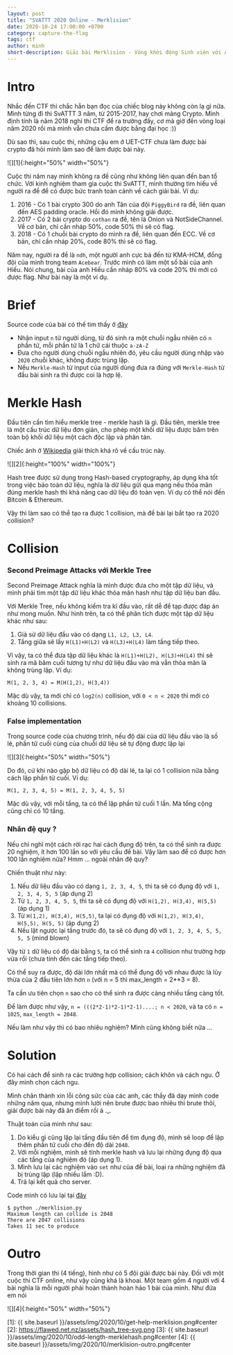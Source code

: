 ```yaml
---
layout: post
title: "SVATTT 2020 Online - Merklision"
date: 2020-10-24 17:00:00 +0700
category: capture-the-flag
tags: ctf
author: minh
short-description: Giải bài Merklision - Vòng khởi động Sinh viên với An toàn thông tin 2020
---
```


# Intro

Nhắc đến CTF thì chắc hẳn bạn đọc của chiếc blog này không còn lạ gì nữa. Mình từng đi thi SvATTT 3 năm, từ 2015-2017, hay chơi mảng Crypto. Mình định tính là năm 2018 nghỉ thi CTF để ra trường đấy, cơ mà giờ đến vòng loại năm 2020 rồi mà mình vẫn chưa cầm được bằng đại học :))

Dù sao thì, sau cuộc thi, những cậu em ở UET-CTF chưa làm được bài crypto đã hỏi mình làm sao để làm được bài này.

![][1]{:height="50%" width="50%"}

Cuộc thi năm nay mình không ra đề cũng như không liên quan đến ban tổ chức. Với kinh nghiệm tham gia cuộc thi SvATTT, mình thường tìm hiểu về người ra đề để có được bức tranh toàn cảnh về cách giải bài. Ví dụ:
1. 2016 - Có 1 bài crypto 300 do anh Tân của đội `PiggyBird` ra đề, liên quan đến AES padding oracle. Hồi đó mình không giải được.
2. 2017 - Có 2 bài crypto do `cothan` ra đề, tên là Onion và NotSideChannel. Về cơ bản, chỉ cần nháp 50%, code 50% thì sẽ có flag.
3. 2018 - Có 1 chuỗi bài crypto do mình ra đề, liên quan đến ECC. Về cơ bản, chỉ cần nháp 20%, code 80% thì sẽ có flag.

Năm nay, người ra đề là `ndh`, một người anh cực bá đến từ KMA-HCM, đồng đội của mình trong team `Acebear`. Trước mình có làm một số bài của anh Hiếu. Nói chung, bài của anh Hiếu cần nháp 80% và code 20% thì mới có được flag. Như bài này là một ví dụ.

# Brief

Source code của bài có thế tìm thấy ở [đây](https://gist.github.com/minhtt159/af8e19e2ac7088be48889ccd5c6e0e0b#file-merklision-py)
- Nhận input `n` từ người dùng, từ đó sinh ra một chuỗi ngẫu nhiên có `n` phần tử, mỗi phần tử là 1 chữ cái thuộc `a-zA-Z`
- Đưa cho người dùng chuỗi ngẫu nhiên đó, yêu cầu người dùng nhập vào `2020` chuỗi khác, không được trùng lặp.
- Nếu `Merkle-Hash` từ input của người dùng đưa ra đúng với `Merkle-Hash` từ đầu bài sinh ra thì được coi là hợp lệ.

# Merkle Hash

Đầu tiên cần tìm hiểu merkle tree - merkle hash là gì. Đầu tiên, merkle tree là một cấu trúc dữ liệu đơn giản, cho phép một khối dữ liệu được băm trên toàn bộ khối dữ liệu một cách độc lập và phân tán.

Chiếc ảnh ở [Wikipedia](https://en.wikipedia.org/wiki/Merkle_tree) giải thích khá rõ về cấu trúc này.

![][2]{:height="100%" width="100%"}

Hash tree được sử dụng trong Hash-based cryptography, áp dụng khá tốt trong việc bảo toàn dữ liệu, nghĩa là dữ liệu gửi qua mạng nếu thỏa mãn đúng merkle hash thì khả năng cao dữ liệu đó toàn vẹn. Ví dụ có thể nói đến Bitcoin & Ethereum.

Vậy thì làm sao có thể tạo ra được 1 collision, mà đề bài lại bắt tạo ra 2020 collision?

# Collision

### Second Preimage Attacks với Merkle Tree

Second Preimage Attack nghĩa là mình được đưa cho một tập dữ liệu, và mình phải tìm một tập dữ liệu khác thỏa mãn hash như tập dữ liệu ban đầu.

Với Merkle Tree, nếu không kiểm tra kĩ đầu vào, rất dễ để tạp được đáp án như mong muốn. Như hình trên, ta có thể phân tích được một tập dữ liệu khác như sau:
1. Giả sử dữ liệu đầu vào có dạng `L1, L2, L3, L4`.
2. Tầng giữa sẽ lấy `H(L1)+H(L2)` và `H(L3)+H(L4)` làm tầng tiếp theo. 

Vì vậy, ta có thể đưa tập dữ liệu khác là `H(L1)+H(L2), H(L3)+H(L4)` thì sẽ sinh ra mã băm cuối tương tự như dữ liệu đầu vào mà vẫn thỏa mãn là không trùng lặp. Ví dụ:

```
M(1, 2, 3, 4) = M(H(1,2), H(3,4))
```

Mặc dù vậy, ta mới chỉ có `log2(n)` collision, với `0 < n < 2020` thì mới có khoảng 10 collisions.

### False implementation

Trong source code của chương trình, nếu độ dài của dữ liệu đầu vào là số lẻ, phần tử cuối cùng của chuỗi dữ liệu sẽ tự động được lặp lại

![][3]{:height="50%" width="50%"}

Do đó, cứ khi nào gặp bộ dữ liệu có độ dài lẻ, ta lại có 1 collision nữa bằng cách lặp phần tử cuối. Ví dụ:

```
M(1, 2, 3, 4, 5) = M(1, 2, 3, 4, 5, 5)
```

Mặc dù vậy, với mỗi tầng, ta có thể lặp phần tử cuối 1 lần. Mà tổng cộng cũng chỉ có 10 tầng.

### Nhân đệ quy ?

Nếu chỉ nghĩ một cách rời rạc hai cách đụng độ trên, ta có thể sinh ra được 20 nghiệm, ít hơn 100 lần so với yêu cầu đề bài. Vậy làm sao để có được hơn 100 lần nghiệm nữa? Hmm ... ngoài nhân đệ quy?

Chiến thuật như này:
1. Nếu dữ liệu đầu vào có dạng `1, 2, 3, 4, 5`, thì ta sẽ có đụng độ với `1, 2, 3, 4, 5, 5` (áp dụng 2)
2. Từ `1, 2, 3, 4, 5, 5`, thì ta sẽ có đụng độ với `H(1,2), H(3,4), H(5,5)` (áp dụng 1)
3. Từ `H(1,2), H(3,4), H(5,5)`, ta lại có đụng độ với `H(1,2), H(3,4), H(5,5), H(5, 5)` (áp dụng 2)
4. Nếu lật ngược lại tầng trước đó, ta sẽ có đụng độ với `1, 2, 3, 4, 5, 5, 5, 5` (mind blown)

Vậy từ `1` dữ liệu có độ dài bằng `5`, ta có thể sinh ra `4` collision như trường hợp vừa rồi (chưa tính đến các tầng tiếp theo).

Có thể suy ra được, độ dài lớn nhất mà có thể đụng độ với nhau được là lũy thừa của 2 đầu tiên lớn hơn `n` (với n = 5 thì max_length = 2**3 = 8).

Ta cần ưu tiên chọn `n` sao cho có thể sinh ra được càng nhiều tầng càng tốt.

Để làm được như vậy, `n = (((2*2-1)*2-1)*2-1)....; n < 2020`, và ta có `n = 1025`, `max_length = 2048`.

Nếu làm như vậy thì có bao nhiêu nghiệm? Mình cũng không biết nữa ...

# Solution

Có hai cách để sinh ra các trường hợp collision; cách khôn và cách ngu. Ở đây mình chọn cách ngu.

Mình chân thành xin lỗi công sức của các anh, các thầy đã dạy mình code những năm qua, nhưng mình lười nên brute được bao nhiêu thì brute thôi, giải được bài này đã ăn điểm rồi á ._.

Thuật toán của mình như sau:
1. Do kiểu gì cũng lập lại tầng đầu tiên để tìm đụng độ, mình sẽ loop để lặp thêm phần tử cuối cho đến độ dài `2048`.
2. Với mỗi nghiệm, mình sẽ tính merkle hash và lưu lại những đụng độ qua các tầng của nghiệm đó (áp dụng 1).
3. Mình lưu lại các nghiệm vào `set` như của đề bài, loại ra những nghiệm đã bị trùng lặp (lặp nhiều lắm :D).
4. Trả lại kết quả cho server.

Code mình có lưu lại tại [đây](https://gist.github.com/minhtt159/af8e19e2ac7088be48889ccd5c6e0e0b#file-merklision_solve-py)

```console
$ python ./merklision.py
Maximum length can collide is 2048
There are 2047 collisions
Takes 11 sec to produce
```

# Outro

Trong thời gian thi (4 tiếng), hình như có 5 đội giải được bài này. Đối với một cuộc thi CTF online, như vậy cũng khá là khoai. Một team gồm 4 người với 4 bài nghĩa là mỗi người phải hoàn thành hoàn hảo 1 bài của mình. Như đứa em nói

![][4]{:height="50%" width="50%"}

[1]: {{ site.baseurl }}/assets/img/2020/10/get-help-merklision.png#center
[2]: https://flawed.net.nz/assets/hash_tree-svg.png
[3]: {{ site.baseurl }}/assets/img/2020/10/odd-length-merklehash.png#center
[4]: {{ site.baseurl }}/assets/img/2020/10/merklision-outro.png#center